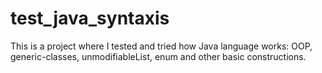 # test_java_syntaxis
This is a project where I tested and tried how Java language works: OOP, generic-classes, unmodifiableList, enum and other basic constructions.
